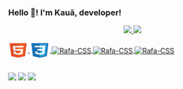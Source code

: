 ### Hello 👋! I'm Kauã, developer!

<div align="center">
  <a href="https://github.com/olakaua">
  <img height="180em" src="https://github-readme-stats.vercel.app/api?username=olakaua&show_icons=true&theme=dracula&include_all_commits=true&count_private=true"/>
  <img height="180em" src="https://github-readme-stats.vercel.app/api/top-langs/?username=olakaua&layout=compact&langs_count=7&theme=dracula"/>
</div>
<div style="display: inline_block"><br>
  <img align="center" alt="Rafa-HTML" height="30" width="40" src="https://raw.githubusercontent.com/devicons/devicon/master/icons/html5/html5-original.svg">
  <img align="center" alt="Rafa-CSS" height="30" width="40" src="https://raw.githubusercontent.com/devicons/devicon/master/icons/css3/css3-original.svg">
    <img align="center" alt="Rafa-CSS" height="30" width="40"
         src="https://cdn.jsdelivr.net/gh/devicons/devicon/icons/javascript/javascript-original.svg">
     <img align="center" alt="Rafa-CSS" height="30" width="40"    
         src="https://cdn.jsdelivr.net/gh/devicons/devicon/icons/python/python-original.svg" />
     <img align="center" alt="Rafa-CSS" height="30" width="40"
         src="https://cdn.jsdelivr.net/gh/devicons/devicon/icons/mysql/mysql-original-wordmark.svg" />
</div>


 ##
 
 <div>
  <a href = "mailto:kakadzn@hotmail.com"><img src="https://img.shields.io/badge/-Gmail-%23333?style=for-the-badge&logo=gmail&logoColor=white" target="_blank"></a>
  <a href="https://www.linkedin.com/in/kau%C3%A3ribeiro/" target="_blank"><img src="https://img.shields.io/badge/-LinkedIn-%230077B5?style=for-the-badge&logo=linkedin&logoColor=white" target="_blank"></a> 
    <a href="https://instagram.com/olakaua" target="_blank"><img src="https://img.shields.io/badge/-Instagram-%23E4405F?style=for-the-badge&logo=instagram&logoColor=white" target="_blank"></a>
</div>

